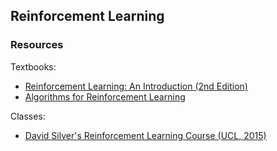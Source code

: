 ## Reinforcement Learning


### Resources
Textbooks:
- [Reinforcement Learning: An Introduction (2nd Edition)](http://incompleteideas.net/book/bookdraft2017nov5.pdf)
- [Algorithms for Reinforcement Learning](https://sites.ualberta.ca/~szepesva/papers/RLAlgsInMDPs.pdf)

Classes:
- [David Silver's Reinforcement Learning Course (UCL, 2015)](http://www0.cs.ucl.ac.uk/staff/d.silver/web/Teaching.html)
